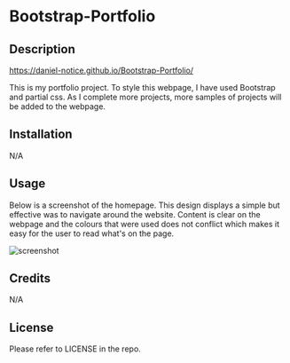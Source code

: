 # Bootstrap-Portfolio

## Description

https://daniel-notice.github.io/Bootstrap-Portfolio/

This is my portfolio project. To style this webpage, I have used Bootstrap and partial css. As I complete more projects, more samples of projects will be added to the webpage.

## Installation

N/A

## Usage

Below is a screenshot of the homepage. This design displays a simple but effective was to navigate around the website. Content is clear on the webpage and the colours that were used does not conflict which makes it easy for the user to read what's on the page.

![screenshot](https://github.com/Daniel-Notice/Horiseon-Marketing-Website/assets/144740252/9bedb81b-0804-4697-a729-c4006fdc2f6b)

## Credits

N/A

## License

Please refer to LICENSE in the repo.
